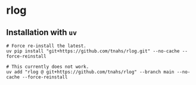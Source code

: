 # rlog

## Installation with `uv`

```shell
# Force re-install the latest.
uv pip install "git+https://github.com/tnahs/rlog.git" --no-cache --force-reinstall

# This currently does not work.
uv add "rlog @ git+https://github.com/tnahs/rlog" --branch main --no-cache --force-reinstall
```
